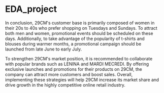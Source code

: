 # EDA_project

In conclusion, 29CM's customer base is primarily composed of women in their 20s to 40s who prefer shopping on Tuesdays and Sundays. To attract both men and women, promotional events should be scheduled on these days. Additionally, to take advantage of the popularity of t-shirts and blouses during warmer months, a promotional campaign should be launched from late June to early July.

To strengthen 29CM's market position, it is recommended to collaborate with popular brands such as LENINA and MARDI MECREDI. By offering exclusive launches and promotions for their products on 29CM, the company can attract more customers and boost sales. Overall, implementing these strategies will help 29CM increase its market share and drive growth in the highly competitive online retail industry.
